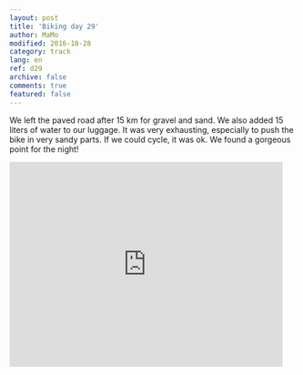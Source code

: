 ```yaml
---   
layout: post 
title: 'Biking day 29'  
author: MaMo 
modified: 2016-10-28
category: track 
lang: en 
ref: d29
archive: false 
comments: true 
featured: false 
--- 
```


 We left the paved road after 15 km for gravel and sand. We also added 15 liters of water to our luggage. It was very exhausting, especially to push the bike in very sandy parts. If we could cycle, it was ok. We found a gorgeous point for the night! 

<iframe width='480' height='360' src='http://track-kit.net/maps_s3/?v=embed&track=231944  
.gpx' frameborder='0' allowfullscreen></iframe>